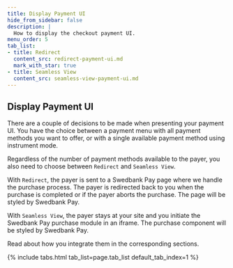 ```yaml
---
title: Display Payment UI
hide_from_sidebar: false
description: |
  How to display the checkout payment UI.
menu_order: 5
tab_list:
- title: Redirect
  content_src: redirect-payment-ui.md
  mark_with_star: true
- title: Seamless View
  content_src: seamless-view-payment-ui.md
---
```


## Display Payment UI

There are a couple of decisions to be made when presenting your payment UI. You
have the choice between a payment menu with all payment methods you want to
offer, or with a single available payment method using instrument mode.

Regardless of the number of payment methods available to the payer, you also
need to choose between `Redirect` and `Seamless View`.

With `Redirect`, the payer is sent to a Swedbank Pay page where we handle the
purchase process. The payer is redirected back to you when the purchase is
completed or if the payer aborts the purchase. The page will be styled by
Swedbank Pay.

With `Seamless View`, the payer stays at your site and you initiate the
Swedbank Pay purchase module in an iframe. The purchase component will be styled
by Swedbank Pay.

Read about how you integrate them in the corresponding sections.

{% include tabs.html tab_list=page.tab_list default_tab_index=1 %}
